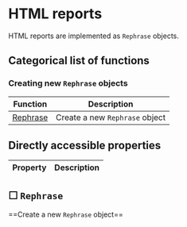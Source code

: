 
HTML reports
=============

HTML reports are implemented as `Rephrase` objects.
    


Categorical list of functions
-------------------------------

### Creating new `Rephrase` objects ###

Function | Description
----------|------------
[Rephrase](#rephrase) | Create a new `Rephrase` object





Directly accessible properties
------------------------------

Property | Description
----------|------------



☐ `Rephrase`
--------------

==Create a new `Rephrase` object==
        